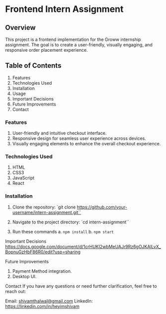 # Frontend Intern Assignment
## Overview
This project is a frontend implementation for the Groww internship assignment. The goal is to create a user-friendly, visually engaging, and responsive order placement experience.

## Table of Contents
1. Features
2. Technologies Used
3. Installation
4. Usage
5. Important Decisions
6. Future Improvements
7. Contact

### Features
1. User-friendly and intuitive checkout interface.
2. Responsive design for seamless user experience across devices.
3. Visually engaging elements to enhance the overall checkout experience.

### Technologies Used
1. HTML
2. CSS3
3. JavaScript
4.  React

### Installation
1. Clone the repository:
`git clone https://github.com/your-username/intern-assignment.git``

2. Navigate to the project directory:
`cd intern-assignment``

3. Run these commands
a. `npm install` 
b. `npm start`

Important Decisions
https://docs.google.com/document/d/1crHUKI2wbMeUAJr9Rz6gOJKAlLvX_BopnuGzHbF86R0/edit?usp=sharing

Future Improvements
1. Payment Method integration.
2. Desktop UI.

Contact
If you have any questions or need further clarification, feel free to reach out:

Email: shivamthalwal@gmail.com
LinkedIn: https://linkedin.com/in/heyimshivam